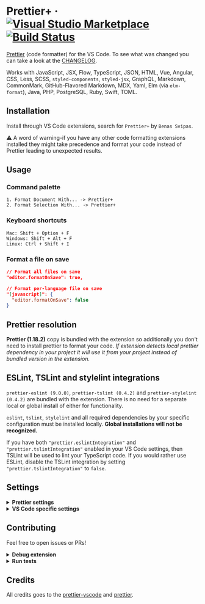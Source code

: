 # Prettier+ &middot; [![Visual Studio Marketplace](https://img.shields.io/visual-studio-marketplace/v/svipas.prettier-plus.svg)](https://marketplace.visualstudio.com/items?itemName=svipas.prettier-plus) [![Build Status](https://dev.azure.com/svipas/svipas/_apis/build/status/svipas.vscode-prettier-plus?branchName=master)](https://dev.azure.com/svipas/svipas/_build/latest?definitionId=4&branchName=master)

[Prettier](https://prettier.io) (code formatter) for the VS Code. To see what was changed you can take a look at the [CHANGELOG](https://github.com/svipas/vscode-prettier-plus/blob/master/CHANGELOG.md).

Works with JavaScript, JSX, Flow, TypeScript, JSON, HTML, Vue, Angular, CSS, Less, SCSS, `styled-components`, `styled-jsx`, GraphQL, Markdown, CommonMark, GitHub-Flavored Markdown, MDX, Yaml, Elm (via `elm-format`), Java, PHP, PostgreSQL, Ruby, Swift, TOML.

## Installation

Install through VS Code extensions, search for `Prettier+` by `Benas Svipas`.

&#x26a0; A word of warning-if you have any other code formatting extensions installed they might take precedence and format your code instead of Prettier leading to unexpected results.

## Usage

### Command palette

```
1. Format Document With... -> Prettier+
2. Format Selection With... -> Prettier+
```

### Keyboard shortcuts

```
Mac: Shift + Option + F
Windows: Shift + Alt + F
Linux: Ctrl + Shift + I
```

### Format a file on save

```json
// Format all files on save
"editor.formatOnSave": true,

// Format per-language file on save
"[javascript]": {
  "editor.formatOnSave": false
}
```

## Prettier resolution

**Prettier (1.18.2)** copy is bundled with the extension so additionally you don't need to install prettier to format your code. _If extension detects local prettier dependency in your project it will use it from your project instead of bundled version in the extension._

## ESLint, TSLint and stylelint integrations

`prettier-eslint (9.0.0)`, `prettier-tslint (0.4.2)` and `prettier-stylelint (0.4.2)` are bundled with the extension. There is no need for a separate local or global install of either for functionality.

`eslint`, `tslint`, `stylelint` and all required dependencies by your specific configuration must be installed locally. **Global installations will not be recognized.**

If you have both `"prettier.eslintIntegration"` and `"prettier.tslintIntegration"` enabled in your VS Code settings, then TSLint will be used to lint your TypeScript code. If you would rather use ESLint, disable the TSLint integration by setting `"prettier.tslintIntegration"` to `false`.

## Settings

<details>
<summary><strong>Prettier settings</strong></summary>

Settings will be read from (listed by priority):

1. [Prettier config file](https://prettier.io/docs/en/configuration.html)
2. `.editorconfig`

Or if there's no Prettier config file:

1. `.editorconfig`
2. VS Code settings (described below with their defaults)

**prettier.printWidth (default: 80)**

Specify the line length that the printer will wrap on. [Learn more here.](https://prettier.io/docs/en/options.html#print-width)

**prettier.tabWidth (default: 2)**

Specify the number of spaces per indentation-level. [Learn more here.](https://prettier.io/docs/en/options.html#tab-width)

**prettier.singleQuote (default: false)**

Use single quotes instead of double quotes. [Learn more here.](https://prettier.io/docs/en/options.html#quotes)

**prettier.trailingComma (default: 'none')**

Print trailing commas wherever possible when multi-line. (A single-line array, for example, never gets trailing commas.) [Learn more here.](https://prettier.io/docs/en/options.html#trailing-commas)

Valid options:

- `"none"` - No trailing commas.
- `"es5"` - Trailing commas where valid in ES5 (objects, arrays, etc.)
- `"all"` - Trailing commas wherever possible (including function arguments). This requires node 8 or a transform.

**prettier.bracketSpacing (default: true)**

Print spaces between brackets in object literals. [Learn more here.](https://prettier.io/docs/en/options.html#bracket-spacing)

**prettier.jsxBracketSameLine (default: false)**

Put the `>` of a multi-line JSX element at the end of the last line instead of being alone on the next line (does not apply to self closing elements). [Learn more here.](https://prettier.io/docs/en/options.html#jsx-brackets)

**prettier.parser (default: 'none')**

Specify which parser to use. [Learn more here.](https://prettier.io/docs/en/options.html#parser)

_Prettier automatically infers the parser from the input file path, so you shouldn't have to change this setting._

Both the `babel` and `flow` parsers support the same set of JavaScript features (including Flow type annotations). They might differ in some edge cases, so if you run into one of those you can try `flow` instead of `babel`.

Valid options:

- `"none"` - Automatically infers the parser from the input file path.
- `"babel"` - Via `@babel/parser` named `babylon` until v1.16.0
- `"babel-flow"` - Same as `babel` but enables Flow parsing explicitly to avoid ambiguity. First available in v1.16.0
- `"flow"` - Via `flow-parser`
- `"typescript"` - Via `@typescript-eslint/typescript-estree`. First available in v1.4.0
- `"css"` - Via `postcss-scss` and `postcss-less`, autodetects which to use. First available in v1.7.1
- `"scss"` - Same parsers as `css`, prefers `postcss-scss`. First available in v1.7.1
- `"less"` - Same parsers as `css`, prefers `postcss-less`. First available in v1.7.1
- `"json"` - Via `@babel/parser parseExpression`. First available in v1.5.0
- `"json5"` - Same parser as `json`, but outputs as `json5`. First available in v1.13.0
- `"json-stringify"` - Same parser as `json`, but outputs like `JSON.stringify`. First available in v1.13.0
- `"graphql"` - Via `graphql/language`. First available in v1.5.0
- `"markdown"` - Via `remark-parse`. First available in v1.8.0
- `"mdx"` - Via `remark-parse` and `@mdx-js/mdx`. First available in v1.15.0
- `"html"` - Via `angular-html-parser`. First available in 1.15.0
- `"vue"` - Same parser as `html`, but also formats vue-specific syntax. First available in 1.10.0
- `"angular"` - Same parser as `html`, but also formats angular-specific syntax via `angular-estree-parser`. First available in 1.15.0
- `"lwc"` - Same parser as `html`, but also formats LWC-specific syntax for unquoted template attributes. First available in 1.17.0
- `"yaml` - Via `yaml` and `yaml-unist-parser`. First available in 1.14.0

**prettier.semi (default: true)**

Print semicolons at the ends of statements. [Learn more here.](https://prettier.io/docs/en/options.html#semicolons)

**prettier.useTabs (default: false)**

Indent lines with tabs instead of spaces. [Learn more here.](https://prettier.io/docs/en/options.html#tabs)

**prettier.proseWrap (default: 'preserve')**

By default, Prettier will wrap markdown text as-is since some services use a linebreak-sensitive renderer, e.g. GitHub comment and BitBucket. In some cases you may want to rely on editor/viewer soft wrapping instead, so this option allows you to opt out with `"never"`. [Learn more here.](https://prettier.io/docs/en/options.html#prose-wrap)

Valid options:

- `"preserve"` - Wrap prose as-is. First available in v1.9.0
- `"always"` - Wrap prose if it exceeds the print width.
- `"never"` - Do not wrap prose.

**prettier.arrowParens (default: 'avoid')**

Include parentheses around a sole arrow function parameter. [Learn more here.](https://prettier.io/docs/en/options.html#arrow-function-parentheses)

Valid options:

- `"avoid"` - Omit parens when possible. Example: `x => x`
- `"always"` - Always include parens. Example: `(x) => x`

**prettier.jsxSingleQuote (default: false)**

Use single quotes instead of double quotes in JSX. [Learn more here.](https://prettier.io/docs/en/options.html#jsx-quotes)

**prettier.htmlWhitespaceSensitivity (default: 'css')**

Specify the global whitespace sensitivity for HTML files. [Learn more here.](https://prettier.io/docs/en/options.html#html-whitespace-sensitivity)

Valid options:

- `"css"` - Respect the default value of CSS `display` property.
- `"strict"` - Whitespaces are considered sensitive.
- `"ignore"` - Whitespaces are considered insensitive.

**prettier.endOfLine (default: 'auto')**

Specify the end of line used by Prettier. [Learn more here.](https://prettier.io/docs/en/options.html#end-of-line)

Valid options:

- `"auto"` - Maintain existing line endings (mixed values within one file are normalised by looking at what's used after the first line)
- `"lf"` - Line Feed only (`\n`), common on Linux and macOS as well as inside git repos
- `"crlf"` - Carriage Return + Line Feed characters (`\r\n`), common on Windows
- `"cr"` - Carriage Return character only (`\r`), used very rarely

**prettier.quoteProps (default: 'as-needed')**

Change when properties in objects are quoted. [Learn more here.](https://prettier.io/docs/en/options.html#quote-props)

Valid options:

- `"as-needed"` - Only add quotes around object properties where required.
- `"consistent"` - If at least one property in an object requires quotes, quote all properties.
- `"preserve"` - Respect the input use of quotes in object properties.

</details>

<details>
<summary><strong>VS Code specific settings</strong></summary>

These settings are specific to VS Code and need to be set in the VS Code settings file. See the [documentation](https://code.visualstudio.com/docs/getstarted/settings) for how to do that.

**prettier.eslintIntegration (default: false) - JavaScript and TypeScript only**

Use [prettier-eslint](https://github.com/prettier/prettier-eslint) instead of _prettier_. Other settings will only be fallbacks in case they could not be inferred from eslint rules.

**prettier.tslintIntegration (default: false) - JavaScript and TypeScript only**

Use [prettier-tslint](https://github.com/azz/prettier-tslint) instead of _prettier_. Other settings will only be fallbacks in case they could not be inferred from tslint rules.

**prettier.stylelintIntegration (default: false) - CSS, SCSS and Less only**

Use [prettier-stylelint](https://github.com/hugomrdias/prettier-stylelint) instead of _prettier_. Other settings will only be fallbacks in case they could not be inferred from stylelint rules.

**prettier.requireConfig (default: false)**

Require a config file to format code.

**prettier.ignorePath (default: .prettierignore)**

Path to a `.prettierignore` or similar file such as `.gitignore`. Files which match will not be formatted. Set to `null` to not read ignore files. **Restart required.**

**prettier.disableLanguages (default: ["vue"])**

List of languages IDs to ignore. **Restart required.** _Disabling a language enabled in a parent folder will prevent formatting instead of letting any other formatter to run._

</details>

## Contributing

Feel free to open issues or PRs!

<details>
<summary><strong>Debug extension</strong></summary>

- Open this repository inside VS Code.
- Run `Debug: Select and Start Debugging` from command palette or open debug sidebar.
- Select `Launch extension`.

</details>

<details>
<summary><strong>Run tests</strong></summary>

- Run tests from terminal via `yarn test`

</details>

## Credits

All credits goes to the [prettier-vscode](https://github.com/prettier/prettier-vscode) and [prettier](https://github.com/prettier/prettier).
